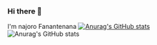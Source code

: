 ### Hi there 👋

I'm najoro Fanantenana
[![Anurag's GitHub stats](https://github-readme-stats.vercel.app/api?username=Najoro)](https://github.com/anuraghazra/github-readme-stats)  
![Anurag's GitHub stats](https://github-readme-stats.vercel.app/api?username=Najoro&hide=contribs,prs)
